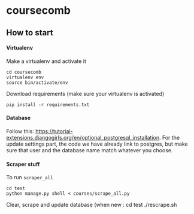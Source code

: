 # coursecomb
## How to start
#### Virtualenv
Make a virtualenv and activate it
```
cd coursecomb
virtualenv env
source bin/activate/env
```
Download requirements (make sure your virtualenv is activated)
```
pip install -r requirements.txt
```
#### Database
Follow this: https://tutorial-extensions.djangogirls.org/en/optional_postgresql_installation. For the update settings part, the code we have already link to postgres, but make sure that user and the database name match whatever you choose.
#### Scraper stuff
To run `scraper_all`
```
cd test
python manage.py shell < courses/scrape_all.py
```

Clear, scrape and update database (when new :
cd test
./rescrape.sh